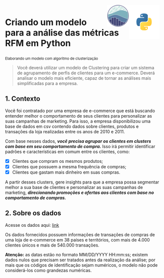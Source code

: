 <img align="right" width="100" height="110" src="images/icon_python.png"/>

<img align="right" width="70" height="70" src="images/icon_seaborn.png"/>

# Criando um modelo para a análise das métricas RFM em Python
<sub> Elaborando um modelo com algoritmo de clusterização </sub>

> Você deverá utilizar um modelo de Clustering para criar um sistema de agrupamento de perfis de clientes para um e-commerce. Deverá analisar o modelo mais eficiente, capaz de tornar as análises mais simplificadas para a empresa.

## 1. Contexto

Você foi contratado por uma empresa de e-commerce que está buscando entender
melhor o comportamento de seus clientes para personalizar as suas campanhas de
marketing. Para isso, a empresa disponibilizou uma base de dados em csv contendo dados sobre clientes, produtos e transações da loja realizadas entre os anos de 2010 e 2011.

Com base nesses dados, ***você precisa agrupar os clientes em clusters com base em
seu comportamento de compra.*** Isso irá permitir identificar padrões e características em
comum entre os clientes, como:

- [X] Clientes que compram os mesmos produtos;
- [X] Clientes que possuem a mesma frequência de compras;
- [X] Clientes que gastam mais dinheiro em suas compras.

A partir desses clusters, gere insights para que a empresa possa segmentar melhor a
sua base de clientes e personalizar as suas campanhas de marketing, ***direcionando
promoções e ofertas aos clientes com base no comportamento de compras.***

## 2. Sobre os dados

Acesse os dados aqui: [link](https://www.kaggle.com/datasets/carrie1/ecommerce-data)

Os dados fornecidos possuem informações de transações de compras de uma loja de
e-commerce em 38 países e territórios, com mais de 4.000 clientes únicos e mais de 540.000 transações.

**Atenção:** as datas estão no formato MM/DD/YYYY HH:mm:ss; existem dados nulos que
precisam ser tratados antes da realização da análise; por mais que os códigos de
identificação sejam numéricos, o modelo não pode considerá-los como grandezas
numéricas.

